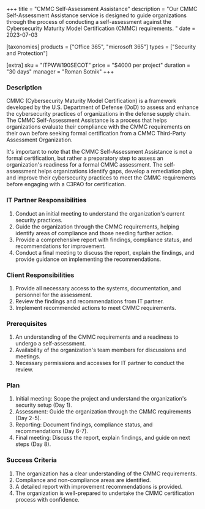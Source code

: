 +++
title = "CMMC Self-Assessment Assistance"
description = "Our CMMC Self-Assessment Assistance service is designed to guide organizations through the process of conducting a self-assessment against the Cybersecurity Maturity Model Certification (CMMC) requirements.
"
date = 2023-07-03

[taxonomies]
products = ["Office 365", "microsoft 365"]
types = ["Security and Protection"]

[extra]
sku = "ITPWW190SECOT"
price = "$4000 per project"
duration = "30 days"
manager = "Roman Sotnik"
+++

### Description
CMMC (Cybersecurity Maturity Model Certification) is a framework developed by the U.S. Department of Defense (DoD) to assess and enhance the cybersecurity practices of organizations in the defense supply chain. The CMMC Self-Assessment Assistance is a process that helps organizations evaluate their compliance with the CMMC requirements on their own before seeking formal certification from a CMMC Third-Party Assessment Organization.

It's important to note that the CMMC Self-Assessment Assistance is not a formal certification, but rather a preparatory step to assess an organization's readiness for a formal CMMC assessment. The self-assessment helps organizations identify gaps, develop a remediation plan, and improve their cybersecurity practices to meet the CMMC requirements before engaging with a C3PAO for certification.

### IT Partner Responsibilities

1. Conduct an initial meeting to understand the organization's current security practices.
2. Guide the organization through the CMMC requirements, helping identify areas of compliance and those needing further action.
3. Provide a comprehensive report with findings, compliance status, and recommendations for improvement.
4. Conduct a final meeting to discuss the report, explain the findings, and provide guidance on implementing the recommendations.

### Client Responsibilities

1. Provide all necessary access to the systems, documentation, and personnel for the assessment.
2. Review the findings and recommendations from IT partner.
3. Implement recommended actions to meet CMMC requirements.

### Prerequisites

1. An understanding of the CMMC requirements and a readiness to undergo a self-assessment.
2. Availability of the organization's team members for discussions and meetings.
3. Necessary permissions and accesses for IT partner to conduct the review.

### Plan

1. Initial meeting: Scope the project and understand the organization's security setup (Day 1).
2. Assessment: Guide the organization through the CMMC requirements (Day 2-5).
3. Reporting: Document findings, compliance status, and recommendations (Day 6-7).
4. Final meeting: Discuss the report, explain findings, and guide on next steps (Day 8).

### Success Criteria

1. The organization has a clear understanding of the CMMC requirements.
2. Compliance and non-compliance areas are identified.
3. A detailed report with improvement recommendations is provided.
4. The organization is well-prepared to undertake the CMMC certification process with confidence.



